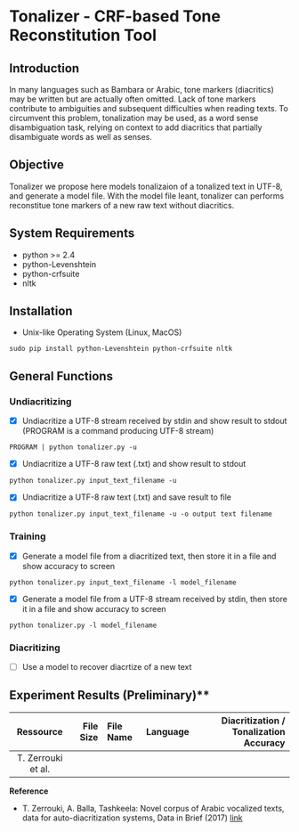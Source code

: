 # Tonalizer - CRF-based Tone Reconstitution Tool

## Introduction

In many languages such as Bambara or Arabic, tone markers (diacritics) may be written but are actually often omitted. Lack of tone markers contribute to ambiguities and subsequent difficulties when reading texts. To circumvent this problem, tonalization may be used, as a word sense disambiguation task, relying on context to add diacritics that partially disambiguate words as well as senses.


## Objective

Tonalizer we propose here models tonalizaion of a tonalized text in UTF-8, and generate a model file. With the model file leant, tonalizer can performs reconstitue tone markers of a new raw text without diacritics. 
	
## System Requirements
* python >= 2.4
* python-Levenshtein
* python-crfsuite
* nltk

## Installation

* Unix-like Operating System (Linux, MacOS)
```
sudo pip install python-Levenshtein python-crfsuite nltk
```


## General Functions
### Undiacritizing
- [x] Undiacritize a UTF-8 stream received by stdin and show result to stdout (PROGRAM is a command producing UTF-8 stream)
```
PROGRAM | python tonalizer.py -u
```
- [x] Undiacritize a UTF-8 raw text (.txt) and show result to stdout
```
python tonalizer.py input_text_filename -u
```
- [x] Undiacritize a UTF-8 raw text (.txt) and save result to file
```
python tonalizer.py input_text_filename -u -o output text filename
```

### Training
- [x] Generate a model file from a diacritized text, then store it in a file and show accuracy to screen

```
python tonalizer.py input_text_filename -l model_filename
```
- [x] Generate a model file from a UTF-8 stream received by stdin, then store it in a file and show accuracy to screen
```
python tonalizer.py -l model_filename
```

### Diacritizing
- [ ] Use a model to recover diacrtize of a new text


## Experiment Results (Preliminary)**

|          Ressource | File Size | File Name | Language | Diacritization / Tonalization Accuracy |
|:------------------:|----------:|:----------|:--------:|---------------------------------------:|
| T. Zerrouki et al. |           |           |          |                                        |

**Reference**

* T. Zerrouki, A. Balla, Tashkeela: Novel corpus of Arabic vocalized texts, data for auto-diacritization systems, Data in Brief (2017) <a href="https://sourceforge.net/projects/tashkeela/" target="_blank">link</a>

